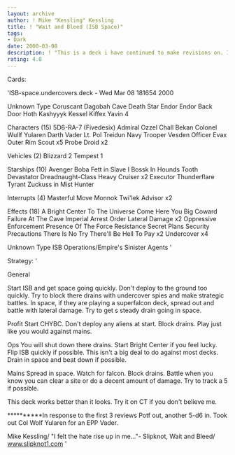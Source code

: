 ```yaml
---
layout: archive
author: ! Mike "Kessling" Kessling
title: ! "Wait and Bleed (ISB Space)"
tags:
- Dark
date: 2000-03-08
description: ! "This is a deck i have continued to make revisions on. It workes well in playtesting."
rating: 4.0
---
```

Cards: 

'ISB-space.undercovers.deck - Wed Mar 08 181654 2000


Unknown Type
Coruscant
Dagobah Cave
Death Star
Endor
Endor Back Door
Hoth
Kashyyyk
Kessel
Kiffex
Yavin 4

Characters (15)
5D6-RA-7 (Fivedesix)
Admiral Ozzel
Chall Bekan
Colonel Wullf Yularen
Darth Vader
Lt. Pol Treidun
Navy Trooper Vesden
Officer Evax
Outer Rim Scout  x5
Probe Droid  x2

Vehicles (2)
Blizzard 2
Tempest 1

Starships (10)
Avenger
Boba Fett in Slave I
Bossk In Hounds Tooth
Devastator
Dreadnaught-Class Heavy Cruiser  x2
Executor
Thunderflare
Tyrant
Zuckuss in Mist Hunter

Interrupts (4)
Masterful Move
Monnok
Twi'lek Advisor  x2

Effects (18)
A Bright Center To The Universe
Come Here You Big Coward
Failure At The Cave
Imperial Arrest Order
Lateral Damage	x2
Oppressive Enforcement
Presence Of The Force
Resistance
Secret Plans
Security Precautions
There Is No Try
There'll Be Hell To Pay  x2
Undercover  x4

Unknown Type
ISB Operations/Empire's Sinister Agents
'

Strategy: '

General

Start ISB and get space going quickly. Don't deploy to the ground too quickly. Try to block there drains with undercover spies and make strategic battles. In space, if they are playing a superfalcon deck, spread out and battle with lateral damage. Try to get s steady drain going in space.

Profit Start CHYBC. Don't deploy any aliens at start. Block drains. Play just like you would against mains.

Ops You will shut down there drains. Start Bright Center if you feel lucky. Flip ISB quickly if possible. This isn't a big deal to do against most decks. Drain in space and beat down if possible.

Mains Spread in space. Watch for falcon. Block drains. Battle when you know you can clear a site or do a decent amount of damage. Try to track a 5 if possible.

This deck works better than it looks. Try it on CT if you don't believe me.

**********In response to the first 3 reviews Potf out, another 5-d6 in. Took out Col Wolf Yularen for an EPP Vader.

Mike Kessling/ "I felt the hate rise up in me..."- Slipknot, Wait and Bleed/ www.slipknot1.com  '